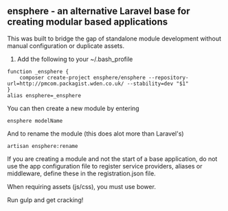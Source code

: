 ## ensphere - an alternative Laravel base for creating modular based applications
This was built to bridge the gap of standalone module development without manual configuration or duplicate assets.

1. Add the following to your ~/.bash_profile

```
function _ensphere {
	composer create-project ensphere/ensphere --repository-url=http://pmcom.packagist.wden.co.uk/ --stability=dev "$1"
}
alias ensphere=_ensphere
```

You can then create a new module by entering

```ensphere modelName```

And to rename the module (this does alot more than Laravel's)

```artisan ensphere:rename```

If you are creating a module and not the start of a base application, do not use the app configuration file to register service providers, aliases or middleware, define these in the registration.json file.

When requiring assets (js/css), you must use bower.

Run gulp and get cracking!